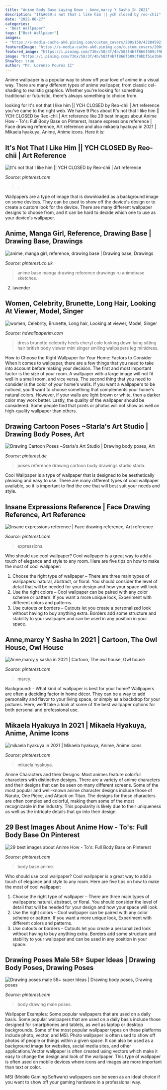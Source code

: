 ```yaml
---
title: "Anime Body Base Laying Down : Anne,marcy Y Sasha In 2021"
description: "It&#039;s not that i like him || ych closed by reo-chii"
date: "2022-06-27"
categories:
- "Best Wallpaper"
tags: ["Best Wallpaper"]
images:
- "https://s-media-cache-ak0.pinimg.com/custom_covers/200x150/422845921202753177_1413034438.jpg"
featuredImage: "https://s-media-cache-ak0.pinimg.com/custom_covers/200x150/422845921202753177_1413034438.jpg"
featured_image: "https://i.pinimg.com/736x/58/3f/4b/583f4b7f866f509cf9bbf51e3b0d6c46.jpg"
image: "https://i.pinimg.com/736x/58/3f/4b/583f4b7f866f509cf9bbf51e3b0d6c46.jpg"
ShowToc: true
author: "Mr. Lorenzo Pouros II"
---
```



Anime wallpaper is a popular way to show off your love of anime in a visual way. There are many different types of anime wallpaper, from classic cel-shading to realistic graphics. Whether you're looking for something traditional or futuristic, there's always something to choice from.

	

		
looking for It&#039;s not that I like him || YCH CLOSED by Reo-chii | Art reference you've came to the right web. We have 9 Pics about It&#039;s not that I like him || YCH CLOSED by Reo-chii | Art reference like 29 best images about Anime How - To&#039;s: Full Body Base on Pinterest, Insane expressions reference | Face drawing reference, Art reference and also mikaela hyakuya in 2021 | Mikaela hyakuya, Anime, Anime icons. Here it is:
		
    
## It&#039;s Not That I Like Him || YCH CLOSED By Reo-chii | Art Reference

<img loading=lazy src="https://i.pinimg.com/736x/8f/ea/0a/8fea0a64c87de5cef44f0ecf14af863f.jpg" onerror="this.onerror=null;this.src='https://tse1.mm.bing.net/th?id=OIP.g4Aybuf39ri2pfKoHfN6ewHaLH&amp;pid=15.1';" alt="It&#039;s not that I like him || YCH CLOSED by Reo-chii | Art reference">

_Source: pinterest.com_

>. 

	

Wallpapers are a type of image that is downloaded as a background image on some devices. They can be used to show off the device's design or to create a custom look for the device. There are many different wallpaper designs to choose from, and it can be hard to decide which one to use as your device's wallpaper.

    
## Anime, Manga Girl, Reference, Drawing Base | Drawing Base, Drawings

<img loading=lazy src="https://i.pinimg.com/736x/58/3f/4b/583f4b7f866f509cf9bbf51e3b0d6c46.jpg" onerror="this.onerror=null;this.src='https://tse4.mm.bing.net/th?id=OIP.dYMTICJCrVqaYTn999_5kAHaLZ&amp;pid=15.1';" alt="anime, manga girl, reference, drawing base | Drawing base, Drawings">

_Source: pinterest.co.uk_

>anime base manga drawing reference drawings ru animebase sketches. 

	

2. lavender 

    
## Women, Celebrity, Brunette, Long Hair, Looking At Viewer, Model, Singer

<img loading=lazy src="https://hdwallpaperim.com/wp-content/uploads/2017/08/26/188057-women-celebrity-brunette-long_hair-looking_at_viewer-model-singer-Cheryl_Cole-red_dress-high_heels-smiling-lying_down-mattresses-British.jpg" onerror="this.onerror=null;this.src='https://tse2.mm.bing.net/th?id=OIP.EBLowc2py61DFaNB8ThXuwFNC7&amp;pid=15.1';" alt="women, Celebrity, Brunette, Long hair, Looking at viewer, Model, Singer">

_Source: hdwallpaperim.com_

>dress brunette celebrity heels cheryl cole looking down lying sitting hair british body viewer mini singer smiling wallpapers leg minidress. 

	

How to Choose the Right Wallpaper for Your Home: Factors to Consider
When it comes to wallpaper, there are a few things that you need to take into account before making your decision. The first and most important factor is the size of your room. A wallpaper with a large image will not fit well in a small room, and vice versa. 
The second thing that you need to consider is the color of your home's walls. If you want a wallpapers to be noticed, you'll want to choose something that complements your home's natural colors. However, if your walls are light brown or white, then a darker color may work better. 
Lastly, the quality of the wallpaper should be considered. Some people find that prints or photos will not show as well on high-quality wallpaper than others.

    
## Drawing Cartoon Poses ~Starla&#039;s Art Studio | Drawing Body Poses, Art

<img loading=lazy src="https://i.pinimg.com/736x/41/3f/d5/413fd50cb883c81b8236c7f06ea5eac2.jpg" onerror="this.onerror=null;this.src='https://tse2.mm.bing.net/th?id=OIP.LYJZ-u9DPL7PbS0vmcewrAHaN4&amp;pid=15.1';" alt="Drawing Cartoon Poses ~Starla&#039;s Art Studio | Drawing body poses, Art">

_Source: pinterest.de_

>poses reference drawing cartoon body drawings studio starla. 

	

Cool Wallpaper is a type of wallpaper that is designed to be aesthetically pleasing and easy to use. There are many different types of cool wallpaper available, so it is important to find the one that will best suit your needs and style.

    
## Insane Expressions Reference | Face Drawing Reference, Art Reference

<img loading=lazy src="https://i.pinimg.com/736x/6a/86/1d/6a861d7cb4bd5407c1d20c904e16bb69.jpg" onerror="this.onerror=null;this.src='https://tse1.mm.bing.net/th?id=OIP.bQID_dh89a4kbhuF5HB9gwHaHf&amp;pid=15.1';" alt="Insane expressions reference | Face drawing reference, Art reference">

_Source: pinterest.com_

>expressions. 

	

Who should use cool wallpaper?
Cool wallpaper is a great way to add a touch of elegance and style to any room. Here are five tips on how to make the most of cool wallpaper: 
1) Choose the right type of wallpaper – There are three main types of wallpapers: natural, abstract, or floral. You should consider the level of detail that will be needed for your design and how your space will look. 
2) Use the right colors – Cool wallpaper can be paired with any color scheme or pattern. If you want a more unique look, Experiment with different colors and patterns. 
3) Use cutouts or borders – Cutouts let you create a personalized look without having to buy anything extra. Borders add some structure and stability to your wallpaper and can be used in any position in your space.

    
## Anne,marcy Y Sasha In 2021 | Cartoon, The Owl House, Owl House

<img loading=lazy src="https://i.pinimg.com/736x/a2/90/12/a2901275cfabd9b646f66a4bad0789ee.jpg" onerror="this.onerror=null;this.src='https://tse1.mm.bing.net/th?id=OIP.nsqHczm-1XrPOUxTX0u7egHaHa&amp;pid=15.1';" alt="Anne,marcy y sasha in 2021 | Cartoon, The owl house, Owl house">

_Source: pinterest.com_

>marcy. 

	

Background: - What kind of wallpaper is best for your home?
Wallpapers are often a deciding factor in home décor. They can be a way to add personality and flavor to your living space, or simply as a backdrop for your pictures. Here, we'll take a look at some of the best wallpaper options for both personal and professional use.

    
## Mikaela Hyakuya In 2021 | Mikaela Hyakuya, Anime, Anime Icons

<img loading=lazy src="https://i.pinimg.com/736x/de/cb/c6/decbc63c25b13a2356c4c8eb590131ec.jpg" onerror="this.onerror=null;this.src='https://tse4.mm.bing.net/th?id=OIP.2vbTKkL7-E-PZpkGfZevEAHaHa&amp;pid=15.1';" alt="mikaela hyakuya in 2021 | Mikaela hyakuya, Anime, Anime icons">

_Source: pinterest.com_

>mikaela hyakuya. 

	

Anime Characters and their Designs: Most animes feature colorful characters with distinctive designs.
There are a variety of anime characters and their designs that can be seen on many different screens. Some of the most popular and well-known anime character designs include those of Naruto, One Piece, and Attack on Titan. The designs for these characters are often complex and colorful, making them some of the most recognizable in the industry. This popularity is likely due to their uniqueness as well as the intricate details that go into their design.

    
## 29 Best Images About Anime How - To&#039;s: Full Body Base On Pinterest

<img loading=lazy src="https://s-media-cache-ak0.pinimg.com/custom_covers/200x150/422845921202753177_1413034438.jpg" onerror="this.onerror=null;this.src='https://tse2.mm.bing.net/th?id=OIP.vxyW3veIXqcllyux4pGfaAHaFj&amp;pid=15.1';" alt="29 best images about Anime How - To&#039;s: Full Body Base on Pinterest">

_Source: pinterest.com_

>body base anime. 

	

Who should use cool wallpaper?
Cool wallpaper is a great way to add a touch of elegance and style to any room. Here are five tips on how to make the most of cool wallpaper: 
1) Choose the right type of wallpaper – There are three main types of wallpapers: natural, abstract, or floral. You should consider the level of detail that will be needed for your design and how your space will look. 
2) Use the right colors – Cool wallpaper can be paired with any color scheme or pattern. If you want a more unique look, Experiment with different colors and patterns. 
3) Use cutouts or borders – Cutouts let you create a personalized look without having to buy anything extra. Borders add some structure and stability to your wallpaper and can be used in any position in your space.

    
## Drawing Poses Male 58+ Super Ideas | Drawing Body Poses, Drawing Poses

<img loading=lazy src="https://i.pinimg.com/736x/8d/da/a3/8ddaa3c329ed9f41f17b23c1d6f2eaf0.jpg" onerror="this.onerror=null;this.src='https://tse2.mm.bing.net/th?id=OIP.NAQu312gtJg5PfBc2Ggg5gAAAA&amp;pid=15.1';" alt="Drawing poses male 58+ super Ideas | Drawing body poses, Drawing poses">

_Source: pinterest.com_

>body drawing male poses. 

	

Wallpaper Examples: Some popular wallpapers that are used on a daily basis.
Some popular wallpapers that are used on a daily basis include those designed for smartphones and tablets, as well as laptop or desktop backgrounds. Some of the most popular wallpaper types on these platforms include photo, vector, and MSI. 
Photo wallpaper is often used to show off photos of people or things within a given space. It can also be used as a background image for websites, social media sites, and other applications.Vector wallpaper is often created using vectors which make it easy to change the design and look of the wallpaper. This type of wallpaper is often used on mobile devices where icons and images are more important than text or color. 

MSI (Mobile Gaming Software) wallpapers can be seen as an ideal choice if you want to show off your gaming hardware in a professional way.

